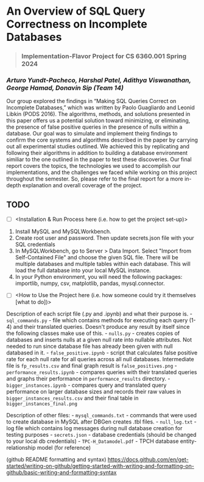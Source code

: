 # An Overview of SQL Query Correctness on Incomplete Databases

> ### Implementation-Flavor Project for CS 6360.001 Spring 2024
### *Arturo Yundt-Pacheco, Harshal Patel, Adithya Viswanathan, George Hamad, Donavin Sip (Team 14)*

Our group explored the findings in “Making SQL Queries Correct on Incomplete Databases,” which was written by Paolo Guagliardo and Leonid Libkin (PODS 2016). The algorithms, methods, and solutions presented in this paper offers us a potential solution toward minimizing, or eliminating, the presence of false positive queries in the presence of nulls within a database. Our goal was to simulate and implement theirg findings to confirm the core systems and algorithms described in the paper by carrying out all experimental studies outlined. We achieved this by replicating and following their algorithms in addition to building a database environment similiar to the one outlined in the paper to test these discoveries. Our final report covers the topics, the technologies we used to accomplish our implementations, and the challenges we faced while working on this project throughout the semester. So, please refer to the final report for a more in-depth explanation and overall coverage of the project.

## TODO
- [ ] <Installation & Run Process here (i.e. how to get the project set-up)>
1. Install MySQL and MySQLWorkbench.
2. Create root user and password. Then update secrets.json file with your SQL credentials
3. In MySQLWorkbench, go to Server > Data Import. Select "Import from Self-Contained File" and choose the given SQL file. There will be multiple databases and multiple tables within each database. This will load the full database into your local MySQL instance.
4. In your Python environment, you will need the following packages: importlib, numpy, csv, matplotlib, pandas, mysql.connector. 

- [ ] <How to Use the Project here (i.e. how someone could try it themselves [what to do])>

Description of each script file (.py and .ipynb) and what their purpose is.
    - `sql_commands.py` - file which contains methods for executing each query (1-4) and their translated queries. Doesn't produce any result by itself since the following classes make use of this. 
    - `nulls.py` - creates copies of databases and inserts nulls at a given null rate into nullable attributes. Not needed to run since database file has already been given with null databased in it.
    - `false_positive.ipynb` - script that calculates false positive rate for each null rate for all queries across all null databases. Intermediate file is `fp_results.csv` and final graph result is `false_positives.png`
    - `performance_results.ipynb` - compares queries with their translated queries and graphs their performance in `performance_results` directory.
    - `bigger_instances.ipynb` - compares query and translated query performance on larger database sizes and records their raw values in `bigger_instances_results.csv` and their final table in `bigger_instances_final.png`

Description of other files:
    - `mysql_commands.txt` - commands that were used to create database in MySQL after DBGen creates .tbl files.
    - `null_log.txt` - log file which contains log messages during null database creation for testing purposes
    - `secrets.json` - database credentials (should be changed to your local db credentials)
    - `TPC-H_Datamodel.pdf` - TPCH database entity-relationship model (for reference)


(github README formatting and syntax)
https://docs.github.com/en/get-started/writing-on-github/getting-started-with-writing-and-formatting-on-github/basic-writing-and-formatting-syntax
